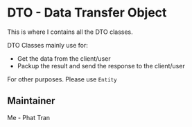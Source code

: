 # DTO - Data Transfer Object
This is where I contains all the DTO classes. 

DTO Classes mainly use for:
- Get the data from the client/user
- Packup the result and send the response to the client/user

For other purposes. Please use `Entity`

## Maintainer
Me - Phat Tran